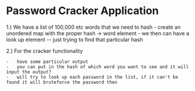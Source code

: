Password Cracker Application
=

1.) We have a list of 100,000 etc words that we need to hash 
	-	create an unordered map with the proper hash -> word element
	-	we then can have a look up element -- just trying to find that particular hash

2.) For the cracker functionality
	
	-	have some particular output
	-	you can put in the hash of which word you want to see and it will input the output?
	-	will try to look up each password in the list, if it can't be found it will bruteforce the password then



